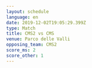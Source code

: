 ```yaml
---
layout: schedule
language: en
date: 2019-12-02T19:05:29.399Z
type: Match
title: CMS2 vs CMS
venue: Parco delle Valli
opposing_team: CMS2
score_ms: 2
score_other: 1
---
```


